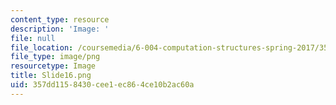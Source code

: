 ```yaml
---
content_type: resource
description: 'Image: '
file: null
file_location: /coursemedia/6-004-computation-structures-spring-2017/357dd1158430cee1ec864ce10b2ac60a_Slide16.png
file_type: image/png
resourcetype: Image
title: Slide16.png
uid: 357dd115-8430-cee1-ec86-4ce10b2ac60a
---
```

